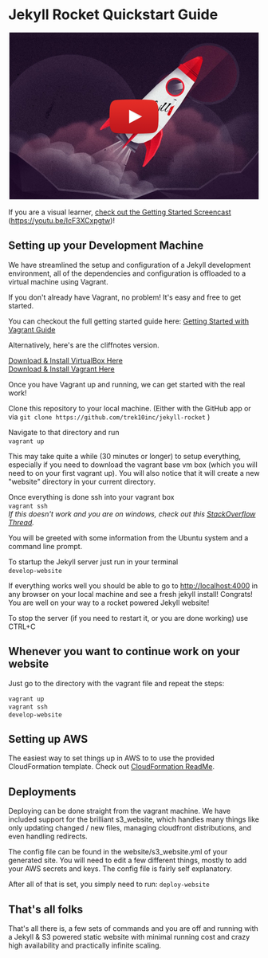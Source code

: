 # Jekyll Rocket Quickstart Guide


<p align="center">
    <a href="https://youtu.be/IcF3XCxpgtw" alt="Jekyll Rocket Screencast">
        <img src="screencast_thumbnail.png?raw=true" />
    </a>
</p>

If you are a visual learner, [check out the Getting Started Screencast](https://youtu.be/IcF3XCxpgtw) (https://youtu.be/IcF3XCxpgtw)! 

## Setting up your Development Machine

We have streamlined the setup and configuration of a Jekyll development environment, all of the dependencies and configuration is offloaded to a virtual machine using Vagrant.

If you don't already have Vagrant, no problem! It's easy and free to get started.

You can checkout the full getting started guide here: [Getting Started with Vagrant Guide](https://docs.vagrantup.com/v2/getting-started/index.html)  

Alternatively, here's are the cliffnotes version.  

[Download & Install VirtualBox Here](https://www.virtualbox.org/wiki/Downloads)  
[Download & Install Vagrant Here](https://www.vagrantup.com/downloads.html)

Once you have Vagrant up and running, we can get started with the real work!

Clone this repository to your local machine. (Either with the GitHub app or via `git clone https://github.com/trek10inc/jekyll-rocket` )

Navigate to that directory and run  
`vagrant up`

This may take quite a while (30 minutes or longer) to setup everything, especially if you need to download the vagrant base vm box (which you will need to on your first vagrant up). You will also notice that it will create a new "website" directory in your current directory.

Once everything is done ssh into your vagrant box  
`vagrant ssh`  
*If this doesn't work and you are on windows, check out this [StackOverflow Thread](https://stackoverflow.com/questions/9885108/ssh-to-vagrant-box-in-windows).*


You will be greeted with some information from the Ubuntu system and a command line prompt.

To startup the Jekyll server just run in your terminal  
`develop-website`

If everything works well you should be able to go to [http://localhost:4000](http://localhost:4000) in any browser on your local machine and see a fresh jekyll install! Congrats! You are well on your way to a rocket powered Jekyll website!

To stop the server (if you need to restart it, or you are done working) use CTRL+C

## Whenever you want to continue work on your website

Just go to the directory with the vagrant file and repeat the steps:

```
vagrant up
vagrant ssh
develop-website
```

## Setting up AWS 

The easiest way to set things up in AWS to to use the provided CloudFormation template.
Check out [CloudFormation ReadMe](../master/cloudformation-readme.md).

## Deployments

Deploying can be done straight from the vagrant machine. We have included support for the brilliant s3_website, which handles many things like only updating changed / new files, managing cloudfront distributions, and even handling redirects.

The config file can be found in the website/s3_website.yml of your generated site.
You will need to edit a few different things, mostly to add your AWS secrets and keys. The config file is fairly self explanatory.

After all of that is set, you simply need to run:
`deploy-website`


## That's all folks

That's all there is, a few sets of commands and you are off and running with a Jekyll & S3 powered static website with minimal running cost and crazy high availability and practically infinite scaling.
